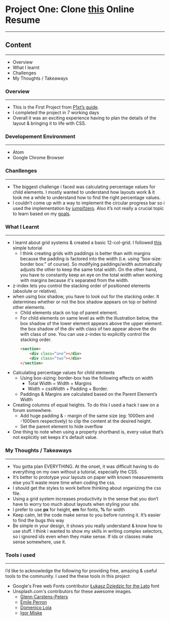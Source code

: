 # Project One: Clone [this](https://creativemarket.com/ikonome/686585-Material-Resume-Blue/screenshots/#screenshot2) Online Resume

***

## Content
***
* Overview
* What I learnt
* Challenges
* My Thoughts / Takeaways

### Overview
***
* This is the First Project from [P1xt’s guide](https://github.com/P1xt/p1xt-guides).
* I completed the project in 7 working days
* Overall it was an exciting experience having to plan the details of the layout & bringing it to life with CSS.

### Developement Environment
***
* Atom
* Google Chrome Browser

### Chanllenges
***
* The biggest challenge i faced was calculating percentage values for child elements. I mostly wanted to understand how layouts work & it took me a while to understand how to find the right percentage values.
* I couldn’t come up with a way to implement the circular progress bar so i used the implementation by [jumpifzero](https://www.cssscript.com/circular-progress-bar-plain-html-css). Also it’s not really a crucial topic to learn based on my [goals](https://github.com/intOppong/software_engineer_journey/blob/master/README.md#my-goal).

### What I Learnt
***
* I learnt about grid systems & created a basic 12-col-grid. I followed [this](https://www.sitepoint.com/understanding-css-grid-systems/) simple tutorial
	* I think creating grids with paddings is better than with margins because the padding is factored into the width (i.e. using “box-size: border box:” of course). So modifying paddings/width automatically adjusts the other to keep the same total width. On the other hand, you have to constantly keep an eye on the total width when working with margins because it's separated from the width.
* z-index lets you control the stacking order of positioned elements (absolute or relative).
* when using box shadow, you have to look out for the stacking order. It determines whether or not the box shadow appears on top or behind other elements.
	* Child elements stack on top of parent element.
	* For child elements on same level as with the illustration below, the box shadow of the lower element appears above the upper element. the box shadow of the div with class of two appear above the div with class of one. You can use z-index to explicitly control the stacking order.
		```html
		<section>
			<div class=“one”></div>
			<div class=“two”></div>
		</section>
		```
* Calculating percentage values for child elements
	* Using box-sizing: border-box has the following effects on width
		* Total Width = Width + Margins
		* Width = cssWidth + Padding + Border.
	* Paddings & Margins are calculated based on the Parent Element’s Width
* Creating columns of equal heights. To do this I used a hack I saw on a forum somewhere.
	* Add huge padding & - margin of the same size (eg: 1000em and -1000em respectively) to clip the content at the desired height.
	* Set the parent element to hide overflow
* One thing to note when using a property shorthand is, every value that’s not explicitly set keeps it's default value.

### My Thoughts / Takeaways
***
* You gotta plan EVERYTHING. At the onset, it was difficult having to do everything on my own without a tutorial, especially the CSS.
* It’s better to prototype your layouts on paper with known measurements else you’ll waste more time when coding the css.
* I should get the styles to work before thinking about organizing the css file.
* Using a grid system increases productivity in the sense that you don’t have to worry too much about layouts when styling your site.
* I prefer to use **px** for height, **em** for fonts, **%** for width
* Keep calm, let the code make sense to you before running it. It’s easier to find the bugs this way
* Be simple in your design, it shows you really understand & know how to use stuff. I think i wanted to show my skills in writing complex selectors, so i ignored ids even when they make sense. If ids or classes make sense somewhere, use it.

### Tools i used
***
I’d like to acknowledge the following for providing free, amazing & useful tools to the community. I used the these tools in this project
* Google's Free web Fonts contributor [Łukasz Dziedzic for the Lato](https://fonts.google.com/specimen/Lato) font
* Unsplash.com's contributors for these awesome images.
	* [Glenn Carstens-Peters](https://unsplash.com/photos/npxXWgQ33ZQ)
	* [Émile Perron](https://unsplash.com/photos/xrVDYZRGdw4)
	* [Domenico Loia](https://unsplash.com/photos/hGV2TfOh0ns)
	* [Igor Miske](https://unsplash.com/photos/JVSgcV8_vb4)
